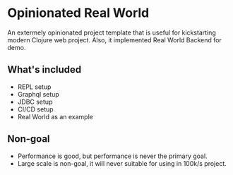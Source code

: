 # Opinionated Real World 

An extermely opinionated project template that is useful for kickstarting modern Clojure web project. Also, it implemented Real World Backend for demo.

## What's included

* REPL setup
* Graphql setup
* JDBC setup 
* CI/CD setup
* Real World as an example

## Non-goal

* Performance is good, but performance is never the primary goal. 
* Large scale is non-goal, it will never suitable for using in 100k/s project.
